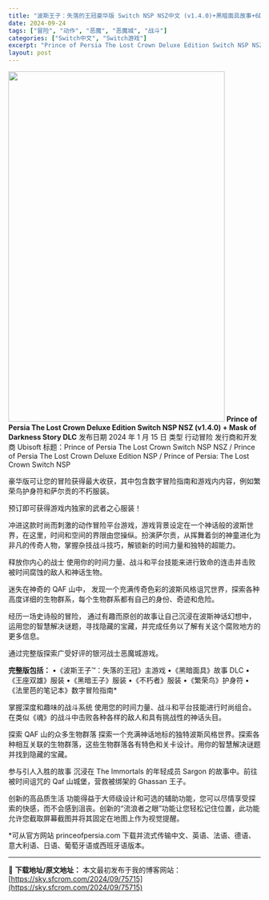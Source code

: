 ```yaml
---
title: "波斯王子：失落的王冠豪华版 Switch NSP NSZ中文 (v1.4.0)+黑暗面具故事+6DLC"
date: 2024-09-24
tags: ["冒险", "动作", "恶魔", "恶魔城", "战斗"]
categories: ["Switch中文", "Switch游戏"]
excerpt: "Prince of Persia The Lost Crown Deluxe Edition Switch NSP NSZ (v1.4.0) + Mask of Darkness Story DLC 发布日期 2024 年 1 月 15 日 类型 行动冒险 发行商和开发商 Ubisoft 标题：Pr&hellip;"
layout: post
---
```


<img class="aligncenter size-full wp-image-75716" src="https://sky.sfcrom.com/wp-content/uploads/2024/09/2024092404082132.webp" alt="" width="432" height="700" />
<strong>Prince of Persia The Lost Crown Deluxe Edition Switch NSP NSZ (v1.4.0) + Mask of Darkness Story DLC</strong>
发布日期 2024 年 1 月 15 日
类型 行动冒险
发行商和开发商 Ubisoft
标题：Prince of Persia The Lost Crown Switch NSP NSZ / Prince of Persia The Lost Crown Deluxe Edition NSP / Prince of Persia: The Lost Crown Switch NSP

豪华版可让您的冒险获得最大收获，其中包含数字冒险指南和游戏内内容，例如繁荣鸟护身符和萨尔贡的不朽服装。

预订即可获得游戏内独家的武者之心服装！

冲进这款时尚而刺激的动作冒险平台游戏，游戏背景设定在一个神话般的波斯世界，在这里，时间和空间的界限由您操纵。扮演萨尔贡，从挥舞着剑的神童进化为非凡的传奇人物，掌握杂技战斗技巧，解锁新的时间力量和独特的超能力。

释放你内心的战士
使用你的时间力量、战斗和平台技能来进行致命的连击并击败被时间腐蚀的敌人和神话生物。

迷失在神奇的 QAF 山中，
发现一个充满传奇色彩的波斯风格诅咒世界，探索各种高度详细的生物群系，每个生物群系都有自己的身份、奇迹和危险。

经历一场史诗般的冒险，
通过有趣而原创的故事让自己沉浸在波斯神话幻想中，运用您的智慧解决谜题，寻找隐藏的宝藏，并完成任务以了解有关这个腐败地方的更多信息。

通过完整版探索广受好评的银河战士恶魔城游戏。

<strong>完整版包括：</strong>
•《波斯王子™：失落的王冠》主游戏
•《黑暗面具》故事 DLC
•《王座双雄》服装
•《黑暗王子》服装
•《不朽者》服装
•《繁荣鸟》护身符
•《法里芭的笔记本》数字冒险指南*

掌握深度和趣味的战斗系统
使用您的时间力量、战斗和平台技能进行时尚组合。在类似《魂》的战斗中击败各种各样的敌人和具有挑战性的神话头目。

探索 QAF 山的众多生物群落
探索一个充满神话地标的独特波斯风格世界。探索各种相互关联的生物群落，这些生物群落各有特色和关卡设计。用你的智慧解决谜题并找到隐藏的宝藏。

参与引人入胜的故事
沉浸在 The Immortals 的年轻成员 Sargon 的故事中。前往被时间诅咒的 Qaf 山城堡，营救被绑架的 Ghassan 王子。

创新的高品质生活
功能得益于大师级设计和可选的辅助功能，您可以尽情享受探索的快感，而不会感到沮丧。创新的“流浪者之眼”功能让您轻松记住位置，此功能允许您截取屏幕截图并将其固定在地图上作为视觉提醒。

*可从官方网站 princeofpersia.com 下载并流式传输中文、英语、法语、德语、意大利语、日语、葡萄牙语或西班牙语版本。

---
📖 **下载地址/原文地址：** 本文最初发布于我的博客网站：[https://sky.sfcrom.com/2024/09/75715](https://sky.sfcrom.com/2024/09/75715)
